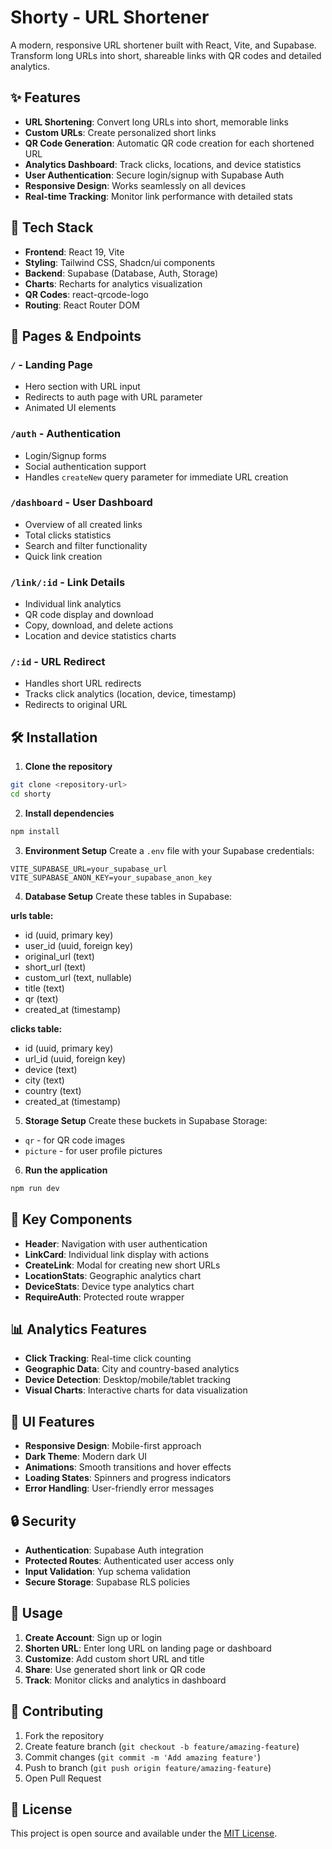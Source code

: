 # Shorty - URL Shortener

A modern, responsive URL shortener built with React, Vite, and Supabase. Transform long URLs into short, shareable links with QR codes and detailed analytics.

## ✨ Features

- **URL Shortening**: Convert long URLs into short, memorable links
- **Custom URLs**: Create personalized short links
- **QR Code Generation**: Automatic QR code creation for each shortened URL
- **Analytics Dashboard**: Track clicks, locations, and device statistics
- **User Authentication**: Secure login/signup with Supabase Auth
- **Responsive Design**: Works seamlessly on all devices
- **Real-time Tracking**: Monitor link performance with detailed stats

## 🚀 Tech Stack

- **Frontend**: React 19, Vite
- **Styling**: Tailwind CSS, Shadcn/ui components
- **Backend**: Supabase (Database, Auth, Storage)
- **Charts**: Recharts for analytics visualization
- **QR Codes**: react-qrcode-logo
- **Routing**: React Router DOM

## 📱 Pages & Endpoints

### `/` - Landing Page
- Hero section with URL input
- Redirects to auth page with URL parameter
- Animated UI elements

### `/auth` - Authentication
- Login/Signup forms
- Social authentication support
- Handles `createNew` query parameter for immediate URL creation

### `/dashboard` - User Dashboard
- Overview of all created links
- Total clicks statistics
- Search and filter functionality
- Quick link creation

### `/link/:id` - Link Details
- Individual link analytics
- QR code display and download
- Copy, download, and delete actions
- Location and device statistics charts

### `/:id` - URL Redirect
- Handles short URL redirects
- Tracks click analytics (location, device, timestamp)
- Redirects to original URL

## 🛠️ Installation

1. **Clone the repository**
```bash
git clone <repository-url>
cd shorty
```

2. **Install dependencies**
```bash
npm install
```

3. **Environment Setup**
Create a `.env` file with your Supabase credentials:
```env
VITE_SUPABASE_URL=your_supabase_url
VITE_SUPABASE_ANON_KEY=your_supabase_anon_key
```

4. **Database Setup**
Create these tables in Supabase:

**urls table:**
- id (uuid, primary key)
- user_id (uuid, foreign key)
- original_url (text)
- short_url (text)
- custom_url (text, nullable)
- title (text)
- qr (text)
- created_at (timestamp)

**clicks table:**
- id (uuid, primary key)
- url_id (uuid, foreign key)
- device (text)
- city (text)
- country (text)
- created_at (timestamp)

5. **Storage Setup**
Create these buckets in Supabase Storage:
- `qr` - for QR code images
- `picture` - for user profile pictures

6. **Run the application**
```bash
npm run dev
```

## 🔧 Key Components

- **Header**: Navigation with user authentication
- **LinkCard**: Individual link display with actions
- **CreateLink**: Modal for creating new short URLs
- **LocationStats**: Geographic analytics chart
- **DeviceStats**: Device type analytics chart
- **RequireAuth**: Protected route wrapper

## 📊 Analytics Features

- **Click Tracking**: Real-time click counting
- **Geographic Data**: City and country-based analytics
- **Device Detection**: Desktop/mobile/tablet tracking
- **Visual Charts**: Interactive charts for data visualization

## 🎨 UI Features

- **Responsive Design**: Mobile-first approach
- **Dark Theme**: Modern dark UI
- **Animations**: Smooth transitions and hover effects
- **Loading States**: Spinners and progress indicators
- **Error Handling**: User-friendly error messages

## 🔒 Security

- **Authentication**: Supabase Auth integration
- **Protected Routes**: Authenticated user access only
- **Input Validation**: Yup schema validation
- **Secure Storage**: Supabase RLS policies

## 📝 Usage

1. **Create Account**: Sign up or login
2. **Shorten URL**: Enter long URL on landing page or dashboard
3. **Customize**: Add custom short URL and title
4. **Share**: Use generated short link or QR code
5. **Track**: Monitor clicks and analytics in dashboard

## 🤝 Contributing

1. Fork the repository
2. Create feature branch (`git checkout -b feature/amazing-feature`)
3. Commit changes (`git commit -m 'Add amazing feature'`)
4. Push to branch (`git push origin feature/amazing-feature`)
5. Open Pull Request

## 📄 License

This project is open source and available under the [MIT License](LICENSE).

